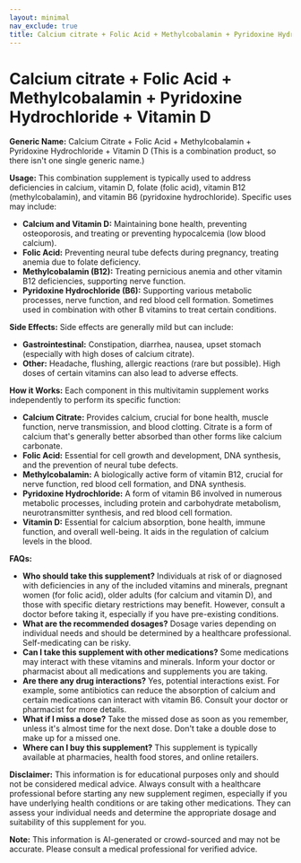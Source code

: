 ```yaml
---
layout: minimal
nav_exclude: true
title: Calcium citrate + Folic Acid + Methylcobalamin + Pyridoxine Hydrochloride + Vitamin D
---
```


# Calcium citrate + Folic Acid + Methylcobalamin + Pyridoxine Hydrochloride + Vitamin D

**Generic Name:** Calcium Citrate + Folic Acid + Methylcobalamin + Pyridoxine Hydrochloride + Vitamin D (This is a combination product, so there isn't one single generic name.)

**Usage:**  This combination supplement is typically used to address deficiencies in calcium, vitamin D, folate (folic acid), vitamin B12 (methylcobalamin), and vitamin B6 (pyridoxine hydrochloride).  Specific uses may include:

* **Calcium and Vitamin D:**  Maintaining bone health, preventing osteoporosis, and treating or preventing hypocalcemia (low blood calcium).
* **Folic Acid:** Preventing neural tube defects during pregnancy, treating anemia due to folate deficiency.
* **Methylcobalamin (B12):** Treating pernicious anemia and other vitamin B12 deficiencies, supporting nerve function.
* **Pyridoxine Hydrochloride (B6):** Supporting various metabolic processes, nerve function, and red blood cell formation.  Sometimes used in combination with other B vitamins to treat certain conditions.


**Side Effects:** Side effects are generally mild but can include:

* **Gastrointestinal:**  Constipation, diarrhea, nausea, upset stomach (especially with high doses of calcium citrate).
* **Other:**  Headache, flushing, allergic reactions (rare but possible).  High doses of certain vitamins can also lead to adverse effects.


**How it Works:** Each component in this multivitamin supplement works independently to perform its specific function:

* **Calcium Citrate:**  Provides calcium, crucial for bone health, muscle function, nerve transmission, and blood clotting. Citrate is a form of calcium that's generally better absorbed than other forms like calcium carbonate.
* **Folic Acid:**  Essential for cell growth and development, DNA synthesis, and the prevention of neural tube defects.
* **Methylcobalamin:**  A biologically active form of vitamin B12, crucial for nerve function, red blood cell formation, and DNA synthesis.
* **Pyridoxine Hydrochloride:**  A form of vitamin B6 involved in numerous metabolic processes, including protein and carbohydrate metabolism, neurotransmitter synthesis, and red blood cell formation.
* **Vitamin D:**  Essential for calcium absorption, bone health, immune function, and overall well-being.  It aids in the regulation of calcium levels in the blood.


**FAQs:**

* **Who should take this supplement?** Individuals at risk of or diagnosed with deficiencies in any of the included vitamins and minerals, pregnant women (for folic acid), older adults (for calcium and vitamin D), and those with specific dietary restrictions may benefit. However, consult a doctor before taking it, especially if you have pre-existing conditions.
* **What are the recommended dosages?**  Dosage varies depending on individual needs and should be determined by a healthcare professional.  Self-medicating can be risky.
* **Can I take this supplement with other medications?**  Some medications may interact with these vitamins and minerals.  Inform your doctor or pharmacist about all medications and supplements you are taking.
* **Are there any drug interactions?**  Yes, potential interactions exist.  For example, some antibiotics can reduce the absorption of calcium and certain medications can interact with vitamin B6. Consult your doctor or pharmacist for more details.
* **What if I miss a dose?**  Take the missed dose as soon as you remember, unless it's almost time for the next dose.  Don't take a double dose to make up for a missed one.
* **Where can I buy this supplement?**  This supplement is typically available at pharmacies, health food stores, and online retailers.


**Disclaimer:**  This information is for educational purposes only and should not be considered medical advice.  Always consult with a healthcare professional before starting any new supplement regimen, especially if you have underlying health conditions or are taking other medications.  They can assess your individual needs and determine the appropriate dosage and suitability of this supplement for you.


**Note:** This information is AI-generated or crowd-sourced and may not be accurate. Please consult a medical professional for verified advice.